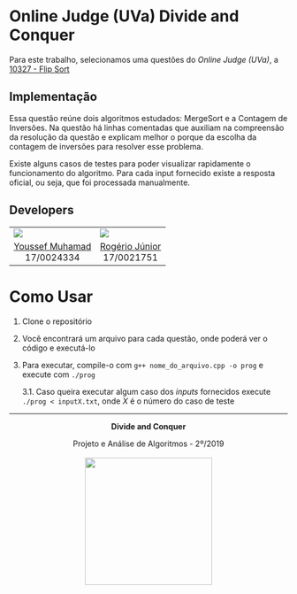# Online Judge (UVa) Divide and Conquer

Para este trabalho, selecionamos uma questões do _Online Judge (UVa)_, a [10327 - Flip Sort](https://onlinejudge.org/external/103/10327.pdf)

## Implementação

Essa questão reúne dois algoritmos estudados: MergeSort e a Contagem de Inversões. Na questão há linhas comentadas que auxiliam na compreensão da resolução da questão e explicam melhor o porque da escolha da contagem de inversões para resolver esse problema.

Existe alguns casos de testes para poder visualizar rapidamente o funcionamento do algoritmo. Para cada input fornecido existe a resposta oficial, ou seja, que foi processada manualmente.

## Developers

<table border="0">
    <tr>
        <td> <img src="https://avatars3.githubusercontent.com/u/29265857?s=460&v=4"> </td>
        <td> <img src="https://avatars3.githubusercontent.com/u/42387946?s=460&v=4"> </td>
    </tr>
    <tr>
        <td align="center"> <a href="https://github.com/youssef-md"> Youssef Muhamad </a> <br> 17/0024334 </td>
        <td align="center"> <a href="https://github.com/rogerioo"> Rogério Júnior </a> <br> 17/0021751 </td>
    </tr>
</table>

# Como Usar

1. Clone o repositório
2. Você encontrará um arquivo para cada questão, onde poderá ver o código e executá-lo
3. Para executar, compile-o com `g++ nome_do_arquivo.cpp -o prog` e execute com `./prog`

   3.1. Caso queira executar algum caso dos _inputs_ fornecidos execute `./prog < inputX.txt`, onde _X_ é o número do caso de teste

<hr/>
<p align="center"><b>Divide and Conquer</b></p>
<p align="center">Projeto e Análise de Algoritmos - 2º/2019<br /><br />
<a href="https://fga.unb.br" target="_blank"><img width="230"src="https://4.bp.blogspot.com/-0aa6fAFnSnA/VzICtBQgciI/AAAAAAAARn4/SxVsQPFNeE0fxkCPVgMWbhd5qIEAYCMbwCLcB/s1600/unb-gama.png"></a>
</p>
